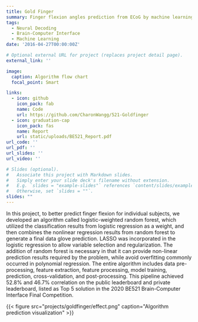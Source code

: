 ```yaml
---
title: Gold Finger
summary: Finger flexion angles prediction from ECoG by machine learning
tags:
  - Neural Decoding
  - Brain-Computer Interface
  - Machine Learning
date: '2016-04-27T00:00:00Z'

# Optional external URL for project (replaces project detail page).
external_link: ''

image:
  caption: Algorithm flow chart
  focal_point: Smart

links:
  - icon: github
    icon_pack: fab
    name: Code
    url: https://github.com/CharonWangg/521-Goldfinger
  - icon: graduation-cap
    icon_pack: fas
    name: Report
    url: static/uploads/BE521_Report.pdf
url_code: ''
url_pdf: ''
url_slides: ''
url_video: ''

# Slides (optional).
#   Associate this project with Markdown slides.
#   Simply enter your slide deck's filename without extension.
#   E.g. `slides = "example-slides"` references `content/slides/example-slides.md`.
#   Otherwise, set `slides = ""`.
slides: ""
---
```

In this project, to better predict finger flexion for individual subjects, we developed an 
algorithm called logistic-weighted random forest, which utilized the
classification results from logistic regression as a weight, and then combines the
nonlinear regression results from random forest to generate a final data glove
prediction. LASSO was incorporated in the logistic regression to allow variable
selection and regularization. The addition of random forest is necessary in that it
can provide non-linear prediction results required by the problem, while avoid
overfitting commonly occurred in polynomial regression. The entire algorithm
includes data pre-processing, feature extraction, feature processing, model
training, prediction, cross-validation, and post-processing. This pipeline 
achieved 52.8% and 46.7% correlation on the public leaderboard and private leaderboard, 
listed as Top 5 solution in the 2020 BE521 Brain-Computer Interface Final Competition.

{{< figure src="projects/goldfinger/effect.png" caption="Algorithm prediction visualization" >}}
